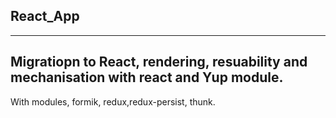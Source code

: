 ## React_App
---
Migratiopn to React, rendering, resuability and mechanisation with react and Yup module.
---

With modules, formik, redux,redux-persist, thunk.